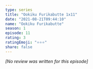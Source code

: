 ```yaml
---
type: series
title: "Ookiku Furikabutte 1x11"
date: "2021-08-21T09:44:10"
name: "Ookiku Furikabutte"
season: 1
episode: 11
rating: 3
ratingEmoji: "⭐️⭐️⭐️"
share: false
---
```


_[No review was written for this episode]_
